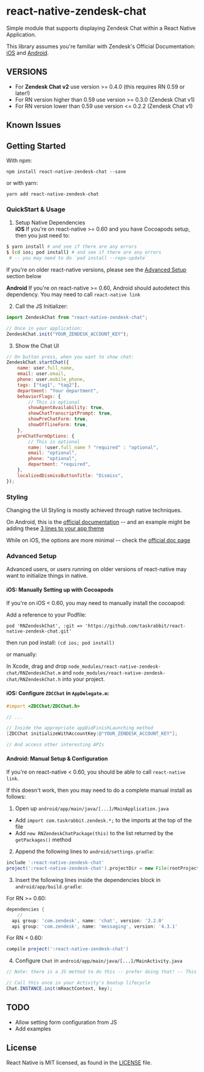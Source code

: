 # react-native-zendesk-chat

Simple module that supports displaying Zendesk Chat within a React Native Application.

This library assumes you're familiar with Zendesk's Official Documentation: [iOS](https://developer.zendesk.com/embeddables/docs/chat-sdk-v-2-for-ios/introduction) and [Android](https://developer.zendesk.com/embeddables/docs/chat-sdk-v-2-for-android/introductionn).

## VERSIONS

- For **Zendesk Chat v2** use version >= 0.4.0 (this requires RN 0.59 or later!)
- For RN version higher than 0.59 use version >= 0.3.0 (Zendesk Chat v1)
- For RN version lower than 0.59 use version <= 0.2.2 (Zendesk Chat v1)

## Known Issues

## Getting Started

With npm:

`npm install react-native-zendesk-chat --save`

or with yarn:

`yarn add react-native-zendesk-chat`

### QuickStart & Usage

1. Setup Native Dependencies<br/> **iOS** If you're on react-native >= 0.60 and you have Cocoapods setup, then you just need to:

```bash
$ yarn install # and see if there are any errors
$ (cd ios; pod install) # and see if there are any errors
 # -- you may need to do `pod install --repo-update`
```

If you're on older react-native versions, please see the [Advanced Setup](#advanced-setup) section below

**Android** If you're on react-native >= 0.60, Android should autodetect this dependency. You may need to call `react-native link`

2. Call the JS Initializer:

```javascript
import ZendeskChat from "react-native-zendesk-chat";

// Once in your application:
ZendeskChat.init("YOUR_ZENDESK_ACCOUNT_KEY");
```

3. Show the Chat UI

```javascript
// On button press, when you want to show chat:
ZendeskChat.startChat({
	name: user.full_name,
	email: user.email,
	phone: user.mobile_phone,
	tags: ["tag1", "tag2"],
	department: "Your department",
	behaviorFlags: {
		// This is optional
		showAgentAvailability: true,
		showChatTranscriptPrompt: true,
		showPreChatForm: true,
		showOfflineForm: true,
	},
	preChatFormOptions: {
		// This is optional
		name: !user.full_name ? "required" : "optional",
		email: "optional",
		phone: "optional",
		department: "required",
	},
	localizedDismissButtonTitle: "Dismiss",
});
```

### Styling

Changing the UI Styling is mostly achieved through native techniques.

On Android, this is the [official documentation](https://developer.zendesk.com/embeddables/docs/android-unified-sdk/customize_the_look#how-theming-works) -- and an example might be adding these [3 lines to your app theme](https://github.com/zendesk/sdk_demo_app_android/blob/ae4c551f78911e983b0aac06967628f46be15e54/app/src/main/res/values/styles.xml#L5-L7)

While on iOS, the options are more minimal -- check the [official doc page](https://developer.zendesk.com/embeddables/docs/chat-sdk-v-2-for-ios/customize_the_look#styling-the-chat-screen)

### Advanced Setup

Advanced users, or users running on older versions of react-native may want to initialize things in native.

#### iOS: Manually Setting up with Cocoapods

If you're on iOS < 0.60, you may need to manually install the cocoapod:

Add a reference to your Podfile:

```Podfile
pod 'RNZendeskChat', :git => 'https://github.com/taskrabbit/react-native-zendesk-chat.git'
```

then run pod install: `(cd ios; pod install)`

or manually:

In Xcode, drag and drop `node_modules/react-native-zendesk-chat/RNZendeskChat.m` and `node_modules/react-native-zendesk-chat/RNZendeskChat.h` into your project.

#### iOS: Configure `ZDCChat` in `AppDelegate.m`:

```objective-c
#import <ZDCChat/ZDCChat.h>

// ...

// Inside the appropriate appDidFinishLaunching method
[ZDCChat initializeWithAccountKey:@"YOUR_ZENDESK_ACCOUNT_KEY"];

// And access other interesting APIs
```

#### Android: Manual Setup & Configuration

If you're on react-native < 0.60, you should be able to call `react-native link`.

If this doesn't work, then you may need to do a complete manual install as follows:

1. Open up `android/app/main/java/[...]/MainApplication.java`

- Add `import com.taskrabbit.zendesk.*;` to the imports at the top of the file
- Add `new RNZendeskChatPackage(this)` to the list returned by the `getPackages()` method

2. Append the following lines to `android/settings.gradle`:

```gradle
include ':react-native-zendesk-chat'
project(':react-native-zendesk-chat').projectDir = new File(rootProject.projectDir,	'../node_modules/react-native-zendesk-chat/android')
```

3. Insert the following lines inside the dependencies block in `android/app/build.gradle`:

For RN >= 0.60:

```gradle
dependencies {
	//
  api group: 'com.zendesk', name: 'chat', version: '2.2.0'
  api group: 'com.zendesk', name: 'messaging', version: '4.3.1'
```

For RN < 0.60:

```gradle
compile project(':react-native-zendesk-chat')
```

4. Configure `Chat` in `android/app/main/java/[...]/MainActivity.java`

```java
// Note: there is a JS method to do this -- prefer doing that! -- This is for advanced users only.

// Call this once in your Activity's bootup lifecycle
Chat.INSTANCE.init(mReactContext, key);
```

## TODO

- Allow setting form configuration from JS
- Add examples

## License

React Native is MIT licensed, as found in the [LICENSE](https://github.com/taskrabbit/react-native-zendesk-chat/LICENSE) file.
